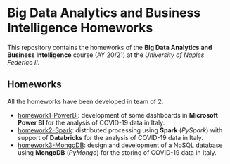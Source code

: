 # Big Data Analytics and Business Intelligence Homeworks
This repository contains the homeworks of the **Big Data Analytics and Business Intelligence** course (AY 20/21) at the *University of Naples Federico II*. 

## Homeworks
All the homeworks have been developed in team of 2.
- [homework1-PowerBI](https://github.com/fabiod20/big-data-analytics-and-business-intelligence-homeworks/tree/main/homework1-PowerBI): development of some dashboards in **Microsoft Power BI** for the analysis of COVID-19 data in Italy.
- [homework2-Spark](https://github.com/fabiod20/big-data-analytics-and-business-intelligence-homeworks/tree/main/homework2-Spark): distributed processing using **Spark** (*PySpark*) with support of **Databricks** for the analysis of COVID-19 data in Italy.
- [homework3-MongoDB](https://github.com/fabiod20/big-data-analytics-and-business-intelligence-homeworks/tree/main/homework3-MongoDB): design and development of a NoSQL database using **MongoDB** (*PyMongo*) for the storing of COVID-19 data in Italy.
